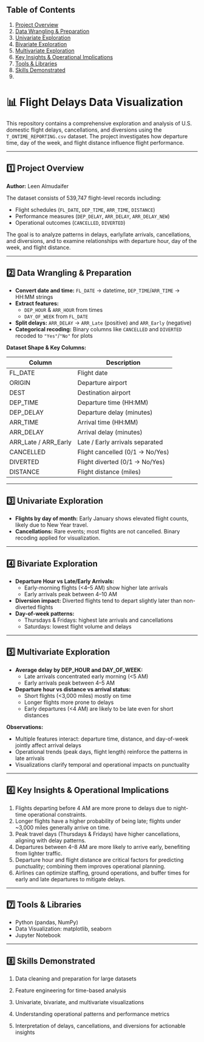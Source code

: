 ## Table of Contents

1. [Project Overview](#1-project-overview)
2. [Data Wrangling & Preparation](#2-data-wrangling--preparation)
3. [Univariate Exploration](#3-univariate-exploration)
4. [Bivariate Exploration](#4-bivariate-exploration)
5. [Multivariate Exploration](#5-multivariate-exploration)
6. [Key Insights & Operational Implications](#6-key-insights--operational-implications)
7. [Tools & Libraries](#7-tools--libraries)
8. [Skills Demonstrated](#8-skills-demonstrated)
9. 
# 📊 Flight Delays Data Visualization

This repository contains a comprehensive exploration and analysis of U.S. domestic flight delays, cancellations, and diversions using the `T_ONTIME_REPORTING.csv` dataset. The project investigates how departure time, day of the week, and flight distance influence flight performance.  

---

## 1️⃣ Project Overview  

**Author:** Leen Almudaifer  

The dataset consists of 539,747 flight-level records including:  

- Flight schedules (`FL_DATE`, `DEP_TIME`, `ARR_TIME`, `DISTANCE`)  
- Performance measures (`DEP_DELAY`, `ARR_DELAY`, `ARR_DELAY_NEW`)  
- Operational outcomes (`CANCELLED`, `DIVERTED`)  

The goal is to analyze patterns in delays, early/late arrivals, cancellations, and diversions, and to examine relationships with departure hour, day of the week, and flight distance.

---

## 2️⃣ Data Wrangling & Preparation  

- **Convert date and time:** `FL_DATE` → datetime, `DEP_TIME`/`ARR_TIME` → HH:MM strings  
- **Extract features:**  
  - `DEP_HOUR` & `ARR_HOUR` from times  
  - `DAY_OF_WEEK` from `FL_DATE`  
- **Split delays:** `ARR_DELAY` → `ARR_Late` (positive) and `ARR_Early` (negative)  
- **Categorical recoding:** Binary columns like `CANCELLED` and `DIVERTED` recoded to `"Yes"`/`"No"` for plots  

**Dataset Shape & Key Columns:**  

| Column | Description |
|--------|-------------|
| FL_DATE | Flight date |
| ORIGIN | Departure airport |
| DEST | Destination airport |
| DEP_TIME | Departure time (HH:MM) |
| DEP_DELAY | Departure delay (minutes) |
| ARR_TIME | Arrival time (HH:MM) |
| ARR_DELAY | Arrival delay (minutes) |
| ARR_Late / ARR_Early | Late / Early arrivals separated |
| CANCELLED | Flight cancelled (0/1 → No/Yes) |
| DIVERTED | Flight diverted (0/1 → No/Yes) |
| DISTANCE | Flight distance (miles) |

---

## 3️⃣ Univariate Exploration  

- **Flights by day of month:** Early January shows elevated flight counts, likely due to New Year travel.  
- **Cancellations:** Rare events; most flights are not cancelled. Binary recoding applied for visualization.  

---

## 4️⃣ Bivariate Exploration  

- **Departure Hour vs Late/Early Arrivals:**  
  - Early-morning flights (<4–5 AM) show higher late arrivals  
  - Early arrivals peak between 4–10 AM  
- **Diversion impact:** Diverted flights tend to depart slightly later than non-diverted flights  
- **Day-of-week patterns:**  
  - Thursdays & Fridays: highest late arrivals and cancellations  
  - Saturdays: lowest flight volume and delays  

---

## 5️⃣ Multivariate Exploration  

- **Average delay by DEP_HOUR and DAY_OF_WEEK:**  
  - Late arrivals concentrated early morning (<5 AM)  
  - Early arrivals peak between 4–5 AM  
- **Departure hour vs distance vs arrival status:**  
  - Short flights (<3,000 miles) mostly on time  
  - Longer flights more prone to delays  
  - Early departures (<4 AM) are likely to be late even for short distances  

**Observations:**  
- Multiple features interact: departure time, distance, and day-of-week jointly affect arrival delays  
- Operational trends (peak days, flight length) reinforce the patterns in late arrivals  
- Visualizations clarify temporal and operational impacts on punctuality  

---

## 6️⃣ Key Insights & Operational Implications  

1. Flights departing before 4 AM are more prone to delays due to night-time operational constraints.  
2. Longer flights have a higher probability of being late; flights under ~3,000 miles generally arrive on time.  
3. Peak travel days (Thursdays & Fridays) have higher cancellations, aligning with delay patterns.  
4. Departures between 4–8 AM are more likely to arrive early, benefiting from lighter traffic.  
5. Departure hour and flight distance are critical factors for predicting punctuality; combining them improves operational planning.  
6. Airlines can optimize staffing, ground operations, and buffer times for early and late departures to mitigate delays.  

---

## 7️⃣ Tools & Libraries  

- Python (pandas, NumPy)  
- Data Visualization: matplotlib, seaborn  
- Jupyter Notebook

---

## 8️⃣ Skills Demonstrated

1. Data cleaning and preparation for large datasets

2. Feature engineering for time-based analysis

3. Univariate, bivariate, and multivariate visualizations

4. Understanding operational patterns and performance metrics

5. Interpretation of delays, cancellations, and diversions for actionable insights
